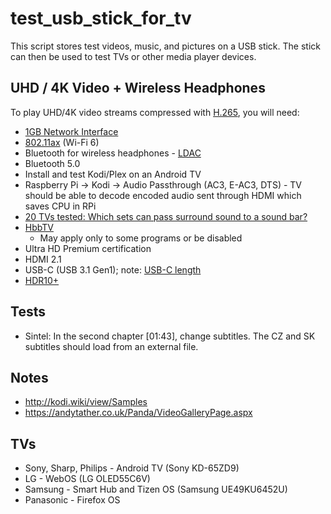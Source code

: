 # test_usb_stick_for_tv

This script stores test videos, music, and pictures on a USB stick.
The stick can then be used to test TVs or other media player devices.

## UHD / 4K Video + Wireless Headphones

To play UHD/4K video streams compressed with [H.265](https://en.wikipedia.org/wiki/High_Efficiency_Video_Coding),
you will need:

* [1GB Network Interface](https://en.wikipedia.org/wiki/Gigabit_Ethernet)
* [802.11ax](https://en.wikipedia.org/wiki/IEEE_802.11ax) (Wi-Fi 6)
* Bluetooth for wireless headphones - [LDAC](https://en.wikipedia.org/wiki/LDAC_(codec))
* Bluetooth 5.0
* Install and test Kodi/Plex on an Android TV
* Raspberry Pi -> Kodi -> Audio Passthrough (AC3, E-AC3, DTS) - TV should be
  able to decode encoded audio sent through HDMI which saves CPU in RPi
* [20 TVs tested: Which sets can pass surround sound to a sound bar?](https://www.cnet.com/news/20-tvs-tested-which-sets-can-pass-surround-sound-to-a-sound-bar/)
* [HbbTV](https://en.wikipedia.org/wiki/Hybrid_Broadcast_Broadband_TV)
  * May apply only to some programs or be disabled
* Ultra HD Premium certification
* HDMI 2.1
* USB-C (USB 3.1 Gen1); note: [USB-C length](https://notebook.cz/clanky/technologie/2017/usb-3-1/usb-type-c-lenght.jpg)
* [HDR10+](https://en.wikipedia.org/wiki/High-dynamic-range_video)

## Tests

* Sintel: In the second chapter [01:43], change subtitles.
  The CZ and SK subtitles should load from an external file.

## Notes

* <http://kodi.wiki/view/Samples>
* <https://andytather.co.uk/Panda/VideoGalleryPage.aspx>

## TVs

* Sony, Sharp, Philips - Android TV (Sony KD-65ZD9)
* LG - WebOS (LG OLED55C6V)
* Samsung - Smart Hub and Tizen OS (Samsung UE49KU6452U)
* Panasonic - Firefox OS
